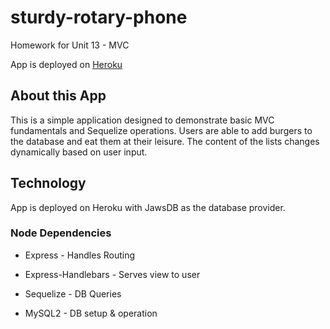 # sturdy-rotary-phone
Homework for Unit 13 - MVC

App is deployed on [Heroku](https://tasty-burger-house.herokuapp.com/#)

## About this App

This is a simple application designed to demonstrate basic MVC fundamentals and Sequelize operations. Users are able to add burgers to the database and eat them at their leisure. The content of the lists changes dynamically based on user input.

## Technology

App is deployed on Heroku with JawsDB as the database provider.

### Node Dependencies

* Express - Handles Routing

* Express-Handlebars - Serves view to user

* Sequelize - DB Queries

* MySQL2 - DB setup & operation